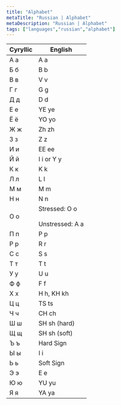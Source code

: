 ```yaml
---
title: "Alphabet"
metaTitle: "Russian | Alphabet"
metaDescription: "Russian | Alphabet"
tags: ["languages","russian","alphabet"]
---
```


|Cyryllic   |English   |
|-----------|----------|
|А а        |А а       |
|Б б        |B b       |
|В в        |V v       |
|Г г        |G g       |
|Д д        |D d       | 
|Е е        |YE ye     | 
|Ё ё        |YO yo     | 
|Ж ж        |Zh zh     | 
|З з        |Z z       | 
|И и        |EE ee     | 
|Й й        |I i or Y y| 
|К к        |K k       | 
|Л л        |L l       | 
|М м        |M m       | 
|Н н        |N n       | 
|О о        |Stressed: O o <br></br>Unstressed: A a       | 
|П п        |P p       | 
|Р р        |R r       | 
|С с        |S s       | 
|Т т        |T t       | 
|У у        |U u       | 
|Ф ф        |F f       | 
|Х х        |H h, KH kh| 
|Ц ц        |TS ts     | 
|Ч ч        |CH ch     | 
|Ш ш        |SH sh (hard)| 
|Щ щ        |SH sh (soft)| 
|Ъ ъ        |Hard Sign | 
|Ы ы        |I i       | 
|Ь ь        |Soft Sign | 
|Э э        |E e       | 
|Ю ю        |YU yu     | 
|Я я        |YA ya     | 

